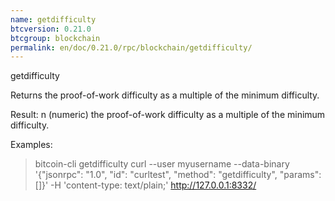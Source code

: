 ```yaml
---
name: getdifficulty
btcversion: 0.21.0
btcgroup: blockchain
permalink: en/doc/0.21.0/rpc/blockchain/getdifficulty/
---
```


getdifficulty

Returns the proof-of-work difficulty as a multiple of the minimum difficulty.

Result:
n    (numeric) the proof-of-work difficulty as a multiple of the minimum difficulty.

Examples:
> bitcoin-cli getdifficulty 
> curl --user myusername --data-binary '{"jsonrpc": "1.0", "id": "curltest", "method": "getdifficulty", "params": []}' -H 'content-type: text/plain;' http://127.0.0.1:8332/


